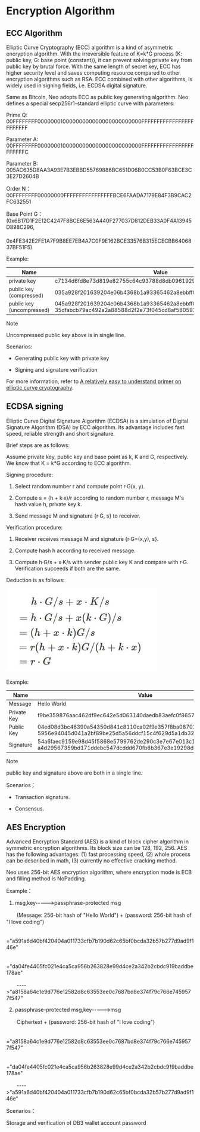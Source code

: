 # Encryption Algorithm

## ECC Algorithm

Elliptic Curve Cryptography (ECC) algorithm is a kind of asymmetric encryption algorithm. With the irreversible feature of K=k\*G process (K: public key, G: base point (constant)), it can prevent solving private key from public key by brutal force. With the same length of secret key, ECC has higher security level and saves computing resource compared to other encryption algorithms such as RSA. ECC combined with other algorithms, is widely used in signing fields, i.e. ECDSA digital signature.

Same as Bitcoin, Neo adopts ECC as public key generating algorithm. Neo defines a special secp256r1-standard elliptic curve with parameters:

Prime Q: 00FFFFFFFF00000001000000000000000000000000FFFFFFFFFFFFFFFFFFFFFFFF

Parameter A: 00FFFFFFFF00000001000000000000000000000000FFFFFFFFFFFFFFFFFFFFFFFC

Parameter B: 005AC635D8AA3A93E7B3EBBD55769886BC651D06B0CC53B0F63BCE3C3E27D2604B

Order N：00FFFFFFFF00000000FFFFFFFFFFFFFFFFBCE6FAADA7179E84F3B9CAC2FC632551

Base Point G：(0x6B17D1F2E12C4247F8BCE6E563A440F277037D812DEB33A0F4A13945D898C296,
　　　　　0x4FE342E2FE1A7F9B8EE7EB4A7C0F9E162BCE33576B315ECECBB6406837BF51F5)

Example:

| Name | Value |
| --- | --- |
| private key |  c7134d6fd8e73d819e82755c64c93788d8db0961929e025a53363c4cc02a6962 |
| public key (compressed) |  035a928f201639204e06b4368b1a93365462a8ebbff0b8818151b74faab3a2b61a |
| public key (uncompressed) | 045a928f201639204e06b4368b1a93365462a8ebbff0b8818151b74faab3a2b61a 35dfabcb79ac492a2a88588d2f2e73f045cd8af58059282e09d693dc340e113f |

> [!NOTE]
>
> Uncompressed public key above is in single line.

Scenarios:

- Generating public key with private key

- Signing and signature verification

For more information, refer to [A relatively easy to understand primer on elliptic curve cryptography](https://arstechnica.com/information-technology/2013/10/a-relatively-easy-to-understand-primer-on-elliptic-curve-cryptography/).


## ECDSA signing

Elliptic Curve Digital Signature Algorithm (ECDSA) is a simulation of Digital Signature Algorithm (DSA) by ECC algorithm. Its advantage includes fast speed, reliable strength and short signature.

Brief steps are as follows:

Assume private key, public key and base point as k, K and G, respectively. We know that K = k\*G according to ECC algorithm.

Signing procedure:

   1. Select random number r and compute point r·G(x, y).

   2. Compute s = (h + k·x)/r according to random number r, message M's hash value h, private key k.
    
   3. Send message M and signature {r·G, s} to receiver.

Verification procedure:

   1. Receiver receives message M and signature {r·G=(x,y), s}.

   2. Compute hash h according to received message.
   
   3. Compute h·G/s + x·K/s with sender public key K and compare with r·G. Verification succeeds if both are the same.

Deduction is as follows:

[![formula_ecdsa](../../images/blockchain_paradigm/formula_ecdsa.jpg)](../../images/blockchain_paradigm/formula_ecdsa.jpg)

Example:

| Name | Value                                                         |
| ---- | ------------------------------------------------------------ |
| Message | Hello World                                                  |
| Private Key | f9be359876aac462df9ec642e5d063140daedb83aefc0f8657b08132d3da62d2 |
| Public Key | 04ed08d3bc46390a54350d841c8110ca02f9e357f8ba08702078de2d7041727<br>5956e94045d041a2bf89be25d5a56ddcf15c4f629d5a1db32657d0da13ebde64b29 |
| Signature | 54a6faec9159e98d45f5868e5799762de290c3e7e67e013c1bd6a2a6f8a2e500<br>a4d29567359bd171ddebc547dcddd670fb6b367e3e19298d7672f0422b5a2c52 |

> [!NOTE]
>
> public key and signature above are both in a single line.

Scenarios：

- Transaction signature.

- Consensus.

## AES Encryption

Advanced Encryption Standard (AES) is a kind of block cipher algorithm in symmetric encryption algorithms. Its block size can be 128, 192, 256. AES has the following advantages: (1) fast processing speed, (2) whole process can be described in math, (3) currently no effective cracking method.

Neo uses 256-bit AES encryption algorithm, where encryption mode is ECB and filling method is NoPadding.

Example：

  1. msg,key----->passphrase-protected msg

　　(Message: 256-bit hash of "Hello World") + (password: 256-bit hash of "l love coding")

　　="a591a6d40bf420404a011733cfb7b190d62c65bf0bcda32b57b277d9ad9f146e"

　　　+"da04fe4405fc021e4ca5ca956b263828e99d4ce2a342b2cbdc919baddbe178ae"

　　---->"a8158a64c1e9d776e12582d8c63553ee0c7687bd8e374f79c766e7459577f547"

  2. passphrase-protected msg,key----->msg

　　Ciphertext + (password: 256-bit hash of "l love coding")

　　="a8158a64c1e9d776e12582d8c63553ee0c7687bd8e374f79c766e7459577f547"

　　　+"da04fe4405fc021e4ca5ca956b263828e99d4ce2a342b2cbdc919baddbe178ae"

　　---->"a591a6d40bf420404a011733cfb7b190d62c65bf0bcda32b57b277d9ad9f146e"

Scenarios：

Storage and verification of DB3 wallet account password
